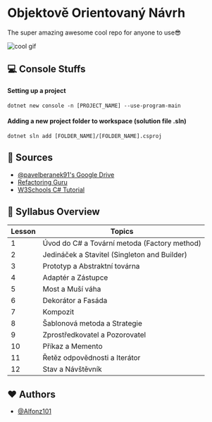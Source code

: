 # Objektově Orientovaný Návrh
The super amazing awesome cool repo for anyone to use😎

![cool gif](https://media1.tenor.com/m/dTappxfb3WAAAAAd/dark-souls-3-soul-of-cinder.gif)

## 💻 Console Stuffs
#### Setting up a project

`dotnet new console -n [PROJECT_NAME] --use-program-main`

#### Adding a new project folder to workspace (solution file .sln)

`dotnet sln add [FOLDER_NAME]/[FOLDER_NAME].csproj`

## 🔎 Sources
- [@pavelberanek91's Google Drive](https://drive.google.com/drive/folders/1NQClVCcfn_PbDOZ88xoOzBqGmtejn9zc)
- [Refactoring Guru](https://refactoring.guru/)
- [W3Schools C# Tutorial](https://www.w3schools.com/cs/index.php)

## 📘 Syllabus Overview

| Lesson | Topics |
|-------|------------------------------------------|
| 1     | Úvod do C# a Tovární metoda (Factory method) |
| 2     | Jedináček a Stavitel (Singleton and Builder) |
| 3     | Prototyp a Abstraktní továrna |
| 4     | Adaptér a Zástupce |
| 5     | Most a Muší váha |
| 6     | Dekorátor a Fasáda |
| 7     | Kompozit |
| 8     | Šablonová metoda a Strategie |
| 9     | Zprostředkovatel a Pozorovatel |
| 10    | Příkaz a Memento |
| 11    | Řetěz odpovědnosti a Iterátor |
| 12    | Stav a Návštěvník |


## ❤️ Authors

- [@Alfonz101](https://www.github.com/Alfonz101)